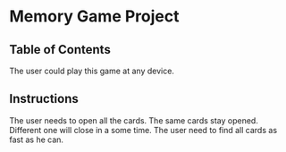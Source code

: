 # Memory Game Project

## Table of Contents

The user could play this game at any device. 

## Instructions

The user needs to open all the cards. The same cards stay opened. Different one will close in a some time.
The user need to find all cards as fast as he can.


